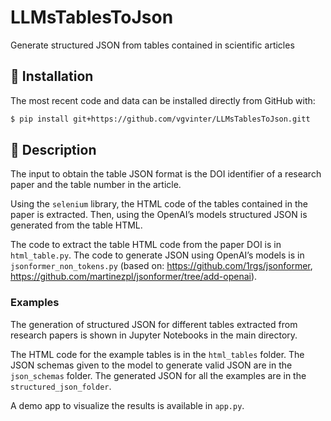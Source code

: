 # LLMsTablesToJson

Generate structured JSON from tables contained in scientific articles


## 🚀 Installation

The most recent code and data can be installed directly from GitHub with:

```bash
$ pip install git+https://github.com/vgvinter/LLMsTablesToJson.gitt
```


## :memo: Description

The input to obtain the table JSON format is the DOI identifier of a research paper and the table number in the article.

Using the `selenium` library, the HTML code of the tables contained in the paper is extracted. Then, using the OpenAI’s models structured JSON is generated from the table HTML.

The code to extract the table HTML code from the paper DOI is in `html_table.py`. The code to generate JSON using OpenAI’s models is in `jsonformer_non_tokens.py` (based on: https://github.com/1rgs/jsonformer, https://github.com/martinezpl/jsonformer/tree/add-openai).


### Examples

The generation of structured JSON for different tables extracted from research papers is shown in Jupyter Notebooks in the main directory.

The HTML code for the example tables is in the `html_tables` folder. The JSON schemas given to the model to generate valid JSON are in the `json_schemas` folder. The generated JSON for all the examples are in the `structured_json_folder`.

A demo app to visualize the results is available in `app.py`.

